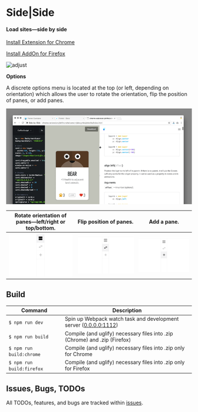 Side|Side
==============

#### Load sites—side by side

[Install Extension for Chrome](https://chrome.google.com/webstore/detail/side-by-side/bobidkladfnoamglfgpnllbkhjlhjlfb)

[Install AddOn for Firefox](https://addons.mozilla.org/de/firefox/addon/side-side/)

![adjust](assets/side-by-side_chrome_adjust.gif)

**Options**

A discrete options menu is located at the top (or left, depending on orientation) which allows the user to rotate the orientation, flip the position of panes, or add panes.

![options](assets/side-by-side_chrome_options.gif)

| Rotate orientation of panes—left/right or top/bottom.        | Flip position of panes.                              | Add a pane.                                        |
| ------------------------------------------------------------ | ---------------------------------------------------- | -------------------------------------------------- |
| ![Orientation](assets/side-by-side_chrome_options_orientation-crop.png) | ![Flip](assets/side-by-side_chrome_options_flip-crop.png) | ![Add](assets/side-by-side_chrome_options_add-crop.png) |



Build
-------------

| Command | Description |
|-|-|
| `$ npm run dev`   | Spin up Webpack watch task and development server ([0.0.0.0:1112](http://0.0.0.0:1112)) |
| `$ npm run build` | Compile (and uglify) necessary files into .zip (Chrome) and .zip (Firefox) |
| `$ npm run build:chrome` | Compile (and uglify) necessary files into .zip only for Chrome |
| `$ npm run build:firefox` | Compile (and uglify) necessary files into .zip only for Firefox |



Issues, Bugs, TODOs
-------------

All TODOs, features, and bugs are tracked within [issues](https://github.com/frederickk/side-by-side/issues/).
